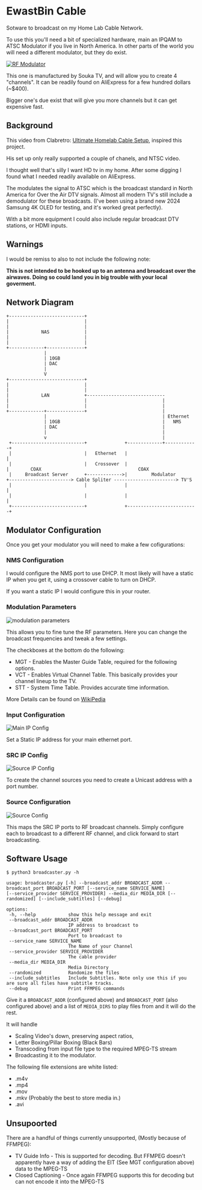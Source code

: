 # EwastBin Cable
Sotware to broadcast on my Home Lab Cable Network.

To use this you'll need a bit of specialized hardware, main an IPQAM to ATSC Modulator if you live in North America. In other parts of the world you will need a different modulator, but they do exist.

[![RF Modulator](images/atsc_modulator.jpg)](https://www.soukacatv.com/ip-to-rf-modulator_p74.html)

This one is manufactured by Souka TV, and will allow you to create 4 "channels". It can be readily found on AliExpress for a few hundred dollars (~$400).

Bigger one's due exist that will give you more channels but it can get expensive fast.

## Background
This video from Clabretro: [Ultimate Homelab Cable Setup](https://www.youtube.com/watch?v=W7m7OW2xrJE), inspired this project.

His set up only really supported a couple of chanels, and NTSC video.

I thought well that's silly I want HD tv in my home. After some digging I found what I needed readily available on AliExpress.

The modulates the signal to ATSC which is the broadcast standard in North America for Over the Air DTV signals. Almost all modern TV's still include a demodulator for these broadcasts. (I've been using a brand new 2024 Samsung 4K OLED for testing, and it's worked great perfectly).

With a bit more equipment I could also include regular broadcast DTV stations, or HDMI inputs.

## Warnings
I would be remiss to also to not include the following note:

__This is not intended to be hooked up to an antenna and broadcast over the airwaves. Doing so could land you in big trouble with your local goverment.__

## Network Diagram
```
+----------------------------+                                                                  
|                            |                                                                  
|                            |                                                                  
|            NAS             |                                                                  
|                            |                                                                  
|                            |                                                                  
+-------------+--------------+                                                                  
              |
              | 10GB
              | DAC
              |
              V
+----------------------------+                                                                  
|                            |                                                                  
|                            |                                                                  
|            LAN             +-----------------------------                                   
|                            |                            |                                     
|                            |                            |                                     
+-------------+--------------+                            |
              |                                           | Ethernet                                    
              | 10GB                                      |   NMS
              | DAC                                       |                                     
              |                                           |                                      
              v                                           |                                      
 +---------------------------+              +-------------+------------+                        
 |                           |   Ethernet   |                          |                        
 |                           |   Crossover  |                          |        COAX                                    COAX                
 |     Broadcast Server      +------------->|         Modulator        +-----------------------> Cable Spliter -----------------------> TV'S
 |                           |              |                          |                        
 |                           |              |                          |                        
 +---------------------------+              +--------------------------+                        
```

## Modulator Configuration
Once you get your modulator you will need to make a few cofigurations:

### NMS Configuration
I would configure the NMS port to use DHCP. It most likely will have a static IP when you get it, using a crossover cable to turn on DHCP.

If you want a static IP I would configure this in your router.

### Modulation Parameters
![modulation parameters](images/modulation_params.png)

This allows you to fine tune the RF parameters. Here you can change the broadcast frequencies and tweak a few settings.

The checkboxes at the bottom do the following:
* MGT - Enables the Master Guide Table, required for the following options.
* VCT - Enables Virtual Channel Table. This basically provides your channel lineup to the TV.
* STT - System Time Table. Provides accurate time information.

More Details can be found on [WikiPedia](https://en.wikipedia.org/wiki/Program_and_System_Information_Protocol)

### Input Configuration
![Main IP Config](images/main_ip_config.png)

Set a Static IP address for your main ethernet port. 

### SRC IP Config
![Source IP Config](images/src_ip_config.png)

To create the channel sources you need to create a Unicast address with a port number.

### Source Configuration
![Source Config](images/source_config.png)

This maps the SRC IP ports to RF broadcast channels. Simply configure each to broadcast to a different RF channel, and click forward to start broadcasting.

 ## Software Usage
 `$ python3 broadcaster.py -h`
 ```
 usage: broadcaster.py [-h] --broadcast_addr BROADCAST_ADDR --broadcast_port BROADCAST_PORT [--service_name SERVICE_NAME]
 [--service_provider SERVICE_PROVIDER] --media_dir MEDIA_DIR [--randomized] [--include_subtitles] [--debug]

options:
  -h, --help            show this help message and exit
  --broadcast_addr BROADCAST_ADDR
                        IP address to broadcast to
  --broadcast_port BROADCAST_PORT
                        Port to broadcast to
  --service_name SERVICE_NAME
                        The Name of your Channel
  --service_provider SERVICE_PROVIDER
                        The cable provider
  --media_dir MEDIA_DIR
                        Media Directory
  --randomized          Randomize the files
  --include_subtitles   Include Subtitles. Note only use this if you are sure all files have subtitle tracks.
  --debug               Print FFMPEG commands
```

Give it a `BROADCAST_ADDR` (configured above) and `BROADCAST_PORT` (also configured above) and a list of `MEDIA_DIRS` to play files from and it will do the rest.

It will handle
* Scaling Video's down, preserving aspect ratios,
* Letter Boxing/Pillar Boxing (Black Bars)
* Transcoding from input file type to the required MPEG-TS stream
* Broadcasting it to the modulator.

The following file extensions are white listed:
* .m4v
* .mp4
* .mov
* .mkv (Probably the best to store media in.)
* .avi

## Unsupoorted
There are a handful of things currently unsupported, (Mostly because of FFMPEG):

* TV Guide Info - This is supported for decoding. But FFMPEG doesn't apparently have a way of adding the EIT (See MGT configuration above) data to the MPEG-TS
* Closed Captioning - Once again FFMPEG supports this for decoding but can not encode it into the MPEG-TS
